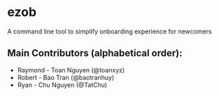 # ezob
A command line tool to simplify onboarding experience for newcomers 

## Main Contributors (alphabetical order):
- Raymond - Toan Nguyen (@toanxyz)
- Robert - Bao Tran (@baotranhuy)
- Ryan - Chu Nguyen (@TatChu)